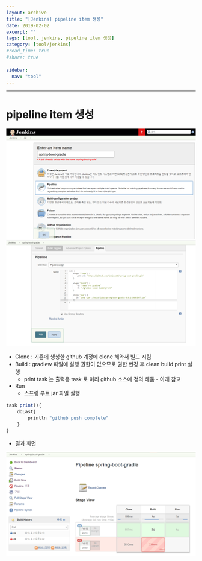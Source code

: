 ```yaml
---
layout: archive
title: "[Jenkins] pipeline item 생성"
date: 2019-02-02
excerpt: ""
tags: [tool, jenkins, pipeline item 생성]
category: [tool/jenkins]
#read_time: true
#share: true

sidebar:
  nav: "tool"
---
```


* * *

# pipeline item 생성

![pipeline-item01](/assets/image/tool/jenkins/pipeline-item01.png)
![pipeline-item02](/assets/image/tool/jenkins/pipeline-item02.png)

* Clone : 기존에 생성한 github 계정에 clone 해와서 빌드 시킴
* Build : gradlew 파일에 실행 권한이 없으므로 권한 변경 후 clean build print 실행
  * print task 는 출력용 task 로 미리 github 소스에 정의 해둠 - 아래 참고
* Run
  * 스프링 부트 jar 파일 실행

```js
task print(){
    doLast{
        println "github push complete"
    }
}
```

* 결과 화면

![pipeline-item03](/assets/image/tool/jenkins/pipeline-item03.png)
